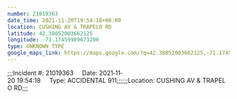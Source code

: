 ```yaml
---
number: 21019363
date_time: 2021-11-20T19:54:18+00:00
location: CUSHING AV & TRAPELO RD
latitude: 42.38052003662125
longitude: -71.17459989673206
type: UNKNOWN TYPE
google_maps_link: https://maps.google.com/?q=42.38052003662125,-71.17459989673206
---
```


;;;Incident #: 21019363     Date: 2021‐11‐20 19:54:18     Type: ACCIDENTAL 911;;;;;;Location: CUSHING AV & TRAPELO RD;;;
